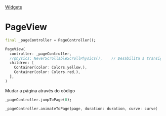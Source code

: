 [Widgets](https://github.com/leofds/flutter-class/blob/master/flutter/widgets.md)

# PageView

```dart
final _pageController = PageController();
```

```dart
PageView(
  controller: _pageController,
  //physics: NeverScrollableScrollPhysics(),    // Desabilita a transição
  children: [
    Container(color: Colors.yellow,),
    Container(color: Colors.red,),
  ],
)
```

Mudar a página através do código
```dart
_pageController.jumpToPage(0);
```

```dart
_pageController.animateToPage(page, duration: duration, curve: curve)
```
